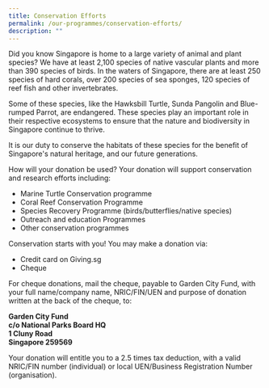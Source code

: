 ```yaml
---
title: Conservation Efforts
permalink: /our-programmes/conservation-efforts/
description: ""
---
```

Did you know Singapore is home to a large variety of animal and plant species? We have at least 2,100 species of native vascular plants and more than 390 species of birds. In the waters of Singapore, there are at least 250 species of hard corals, over 200 species of sea sponges, 120 species of reef fish and other invertebrates.

Some of these species, like the Hawksbill Turtle, Sunda Pangolin and Blue-rumped Parrot, are endangered. These species play an important role in their respective ecosystems to ensure that the nature and biodiversity in Singapore continue to thrive. 

It is our duty to conserve the habitats of these species for the benefit of Singapore's natural heritage, and our future generations.

How will your donation be used?
Your donation will support conservation and research efforts including:

* Marine Turtle Conservation programme
* Coral Reef Conservation Programme
* Species Recovery Programme (birds/butterflies/native species)
* Outreach and education Programmes
* Other conservation programmes

Conservation starts with you!
You may make a donation via:

* Credit card on Giving.sg
* Cheque<br>

For cheque donations, mail the cheque, payable to Garden City Fund, with your full name/company name, NRIC/FIN/UEN and purpose of donation written at the back of the cheque, to:

**Garden City Fund<br>
c/o National Parks Board HQ<br>
1 Cluny Road<br>
Singapore 259569**

Your donation will entitle you to a 2.5 times tax deduction, with a valid NRIC/FIN number (individual) or local UEN/Business Registration Number (organisation).